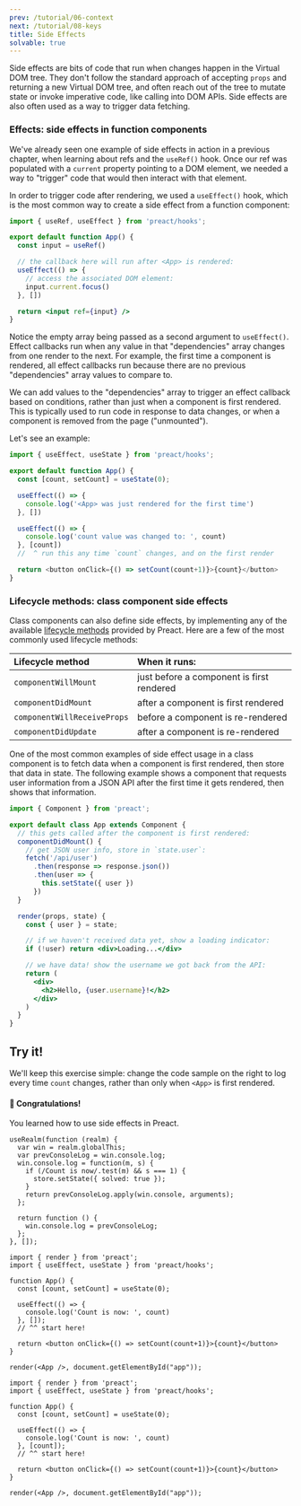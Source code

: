 ```yaml
---
prev: /tutorial/06-context
next: /tutorial/08-keys
title: Side Effects
solvable: true
---
```


Side effects are bits of code that run when changes happen in the Virtual
DOM tree. They don't follow the standard approach of accepting `props`
and returning a new Virtual DOM tree, and often reach out of the tree
to mutate state or invoke imperative code, like calling into DOM APIs.
Side effects are also often used as a way to trigger data fetching.

### Effects: side effects in function components

We've already seen one example of side effects in action in a previous
chapter, when learning about refs and the `useRef()` hook. Once our
ref was populated with a `current` property pointing to a DOM element,
we needed a way to "trigger" code that would then interact with that
element.

In order to trigger code after rendering, we used a `useEffect()` hook, which is the most common way to create a side effect from a function
component:

```jsx
import { useRef, useEffect } from 'preact/hooks';

export default function App() {
  const input = useRef()

  // the callback here will run after <App> is rendered:
  useEffect(() => {
    // access the associated DOM element:
    input.current.focus()
  }, [])

  return <input ref={input} />
}
```

Notice the empty array being passed as a second argument to `useEffect()`.
Effect callbacks run when any value in that "dependencies" array changes
from one render to the next. For example, the first time a component is
rendered, all effect callbacks run because there are no previous
"dependencies" array values to compare to.

We can add values to the "dependencies" array to trigger an effect
callback based on conditions, rather than just when a component is first
rendered. This is typically used to run code in response to data changes,
or when a component is removed from the page ("unmounted").

Let's see an example:

```js
import { useEffect, useState } from 'preact/hooks';

export default function App() {
  const [count, setCount] = useState(0);

  useEffect(() => {
    console.log('<App> was just rendered for the first time')
  }, [])

  useEffect(() => {
    console.log('count value was changed to: ', count)
  }, [count])
  //  ^ run this any time `count` changes, and on the first render

  return <button onClick={() => setCount(count+1)}>{count}</button>
}
```

### Lifecycle methods: class component side effects

Class components can also define side effects, by implementing any of
the available [lifecycle methods] provided by Preact. Here are a
few of the most commonly used lifecycle methods:

| Lifecycle method | When it runs: |
|:-----------------|:--------------|
| `componentWillMount` | just before a component is first rendered
| `componentDidMount` | after a component is first rendered
| `componentWillReceiveProps` | before a component is re-rendered
| `componentDidUpdate` | after a component is re-rendered

One of the most common examples of side effect usage in a class component
is to fetch data when a component is first rendered, then store that data
in state. The following example shows a component that requests user
information from a JSON API after the first time it gets rendered, then
shows that information.

```jsx
import { Component } from 'preact';

export default class App extends Component {
  // this gets called after the component is first rendered:
  componentDidMount() {
    // get JSON user info, store in `state.user`:
    fetch('/api/user')
      .then(response => response.json())
      .then(user => {
        this.setState({ user })
      })
  }

  render(props, state) {
    const { user } = state;

    // if we haven't received data yet, show a loading indicator:
    if (!user) return <div>Loading...</div>

    // we have data! show the username we got back from the API:
    return (
      <div>
        <h2>Hello, {user.username}!</h2>
      </div>
    )
  }
}
```

## Try it!

We'll keep this exercise simple: change the code sample on the right
to log every time `count` changes, rather than only when `<App>` is
first rendered.

<solution>
  <h4>🎉 Congratulations!</h4>
  <p>You learned how to use side effects in Preact.</p>
</solution>


```js:setup
useRealm(function (realm) {
  var win = realm.globalThis;
  var prevConsoleLog = win.console.log;
  win.console.log = function(m, s) {
    if (/Count is now/.test(m) && s === 1) {
      store.setState({ solved: true });
    }
    return prevConsoleLog.apply(win.console, arguments);
  };

  return function () {
    win.console.log = prevConsoleLog;
  };
}, []);
```


```jsx:repl-initial
import { render } from 'preact';
import { useEffect, useState } from 'preact/hooks';

function App() {
  const [count, setCount] = useState(0);

  useEffect(() => {
    console.log('Count is now: ', count)
  }, []);
  // ^^ start here!

  return <button onClick={() => setCount(count+1)}>{count}</button>
}

render(<App />, document.getElementById("app"));
```

```jsx:repl-final
import { render } from 'preact';
import { useEffect, useState } from 'preact/hooks';

function App() {
  const [count, setCount] = useState(0);

  useEffect(() => {
    console.log('Count is now: ', count)
  }, [count]);
  // ^^ start here!

  return <button onClick={() => setCount(count+1)}>{count}</button>
}

render(<App />, document.getElementById("app"));
```

[lifecycle methods]: http://localhost:8080/guide/v10/components#lifecycle-methods

